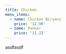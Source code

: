 ```yaml
---
title: Chicken
menu_items:
  - name: Chicken Biryani
    price: '12.99'
  - name: Paneer
    price: '11.22'
---
```

asdfasdf
